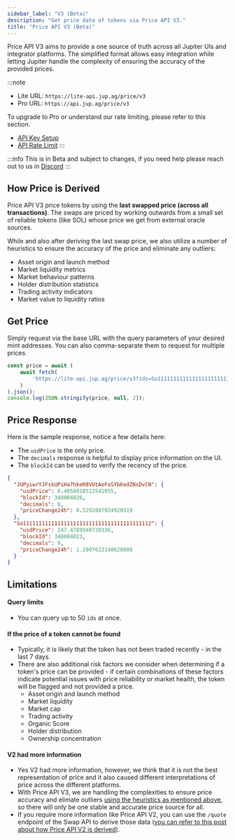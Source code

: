 ```yaml
---
sidebar_label: "V3 (Beta)"
description: "Get price data of tokens via Price API V3."
title: "Price API V3 (Beta)"
---
```


<head>
    <title>Price API V3</title>
    <meta name="twitter:card" content="summary" />
</head>

Price API V3 aims to provide a one source of truth across all Jupiter UIs and integrator platforms. The simplified format allows easy integration while letting Jupiter handle the complexity of ensuring the accuracy of the provided prices.

:::note
- Lite URL: `https://lite-api.jup.ag/price/v3`
- Pro URL: `https://api.jup.ag/price/v3`

To upgrade to Pro or understand our rate limiting, please refer to this section.
- [API Key Setup](/docs/api-setup)
- [API Rate Limit](/docs/api-rate-limit)
:::

:::info
This is in Beta and subject to changes, if you need help please reach out to us in [Discord](https://discord.gg/jup)
:::

## How Price is Derived

Price API V3 price tokens by using the **last swapped price (across all transactions)**. The swaps are priced by working outwards from a small set of reliable tokens (like SOL) whose price we get from external oracle sources.

While and also after deriving the last swap price, we also utilize a number of heuristics to ensure the accuracy of the price and eliminate any outliers:
- Asset origin and launch method
- Market liquidity metrics
- Market behaviour patterns
- Holder distribution statistics
- Trading activity indicators
- Market value to liquidity ratios

## Get Price

Simply request via the base URL with the query parameters of your desired mint addresses. You can also comma-separate them to request for multiple prices.

```jsx
const price = await (
    await fetch(
        'https://lite-api.jup.ag/price/v3?ids=So11111111111111111111111111111111111111112,JUPyiwrYJFskUPiHa7hkeR8VUtAeFoSYbKedZNsDvCN'
    )
).json();
console.log(JSON.stringify(price, null, 2));
```

## Price Response

Here is the sample response, notice a few details here:
- The `usdPrice` is the only price.
- The `decimals` response is helpful to display price information on the UI.
- The `blockId` can be used to verify the recency of the price.

```json
{
  "JUPyiwrYJFskUPiHa7hkeR8VUtAeFoSYbKedZNsDvCN": {
    "usdPrice": 0.4056018512541055,
    "blockId": 348004026,
    "decimals": 6,
    "priceChange24h": 0.5292887924920519
  },
  "So11111111111111111111111111111111111111112": {
    "usdPrice": 147.4789340738336,
    "blockId": 348004023,
    "decimals": 9,
    "priceChange24h": 1.2907622140620008
  }
}
```

## Limitations

#### Query limits
- You can query up to 50 `ids` at once.

#### If the price of a token cannot be found
- Typically, it is likely that the token has not been traded recently - in the last 7 days.
- There are also additional risk factors we consider when determining if a token's price can be provided - if certain combinations of these factors indicate potential issues with price reliability or market health, the token will be flagged and not provided a price.
  - Asset origin and launch method
  - Market liquidity
  - Market cap
  - Trading activity
  - Organic Score
  - Holder distribution
  - Ownership concentration

#### V2 had more information
- Yes V2 had more information, however, we think that it is not the best representation of price and it also caused different interpretations of price across the different platforms.
- With Price API V3, we are handling the complexities to ensure price accuracy and elimate outliers [using the heuristics as mentioned above](#how-price-is-derived), so there will only be one stable and accurate price source for all.
- If you require more information like Price API V2, you can use the `/quote` endpoint of the Swap API to derive those data ([you can refer to this post about how Price API V2 is derived](https://www.jupresear.ch/t/introducing-the-price-v2-api/22175)).
